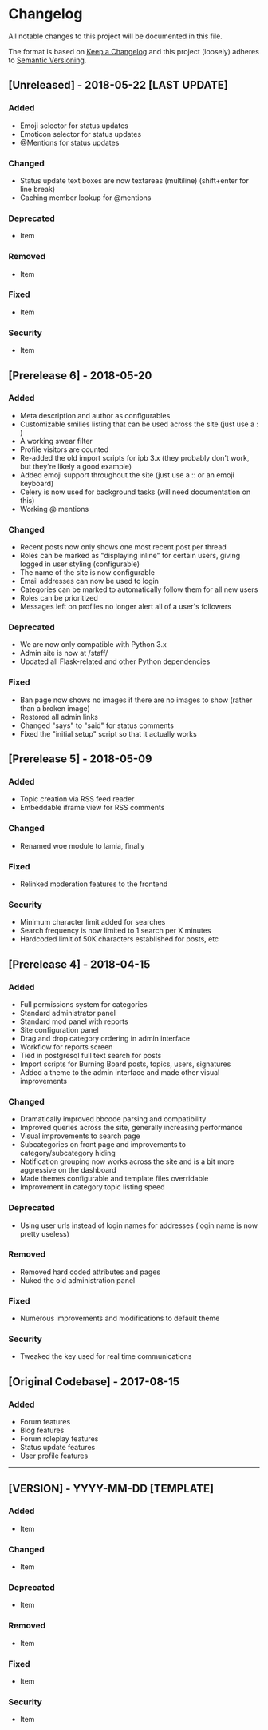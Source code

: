 # Changelog
All notable changes to this project will be documented in this file.

The format is based on [Keep a Changelog](http://keepachangelog.com/en/1.0.0/)
and this project (loosely) adheres to [Semantic Versioning](http://semver.org/spec/v2.0.0.html).


## [Unreleased] - 2018-05-22 [LAST UPDATE]
### Added
- Emoji selector for status updates
- Emoticon selector for status updates
- @Mentions for status updates

### Changed
- Status update text boxes are now textareas (multiline) (shift+enter for line break)
- Caching member lookup for @mentions

### Deprecated
- Item

### Removed
- Item

### Fixed
- Item

### Security
- Item

## [Prerelease 6] - 2018-05-20
### Added
- Meta description and author as configurables
- Customizable smilies listing that can be used across the site (just use a : )
- A working swear filter
- Profile visitors are counted
- Re-added the old import scripts for ipb 3.x (they probably don't work, but they're likely a good example)
- Added emoji support throughout the site (just use a :: or an emoji keyboard)
- Celery is now used for background tasks (will need documentation on this)
- Working @ mentions

### Changed
- Recent posts now only shows one most recent post per thread
- Roles can be marked as "displaying inline" for certain users, giving logged in user styling (configurable)
- The name of the site is now configurable
- Email addresses can now be used to login
- Categories can be marked to automatically follow them for all new users
- Roles can be prioritized
- Messages left on profiles no longer alert all of a user's followers

### Deprecated
- We are now only compatible with Python 3.x
- Admin site is now at /staff/
- Updated all Flask-related and other Python dependencies

### Fixed
- Ban page now shows no images if there are no images to show (rather than a broken image)
- Restored all admin links
- Changed "says" to "said" for status comments
- Fixed the "initial setup" script so that it actually works

## [Prerelease 5] - 2018-05-09
### Added
- Topic creation via RSS feed reader
- Embeddable iframe view for RSS comments

### Changed
- Renamed woe module to lamia, finally

### Fixed
- Relinked moderation features to the frontend

### Security
- Minimum character limit added for searches
- Search frequency is now limited to 1 search per X minutes
- Hardcoded limit of 50K characters established for posts, etc

## [Prerelease 4] - 2018-04-15
### Added
- Full permissions system for categories
- Standard administrator panel
- Standard mod panel with reports
- Site configuration panel
- Drag and drop category ordering in admin interface
- Workflow for reports screen
- Tied in postgresql full text search for posts
- Import scripts for Burning Board posts, topics, users, signatures
- Added a theme to the admin interface and made other visual improvements

### Changed
- Dramatically improved bbcode parsing and compatibility
- Improved queries across the site, generally increasing performance
- Visual improvements to search page
- Subcategories on front page and improvements to category/subcategory hiding
- Notification grouping now works across the site and is a bit more aggressive on the dashboard
- Made themes configurable and template files overridable
- Improvement in category topic listing speed

### Deprecated
- Using user urls instead of login names for addresses (login name is now pretty useless)

### Removed
- Removed hard coded attributes and pages
- Nuked the old administration panel

### Fixed
- Numerous improvements and modifications to default theme

### Security
- Tweaked the key used for real time communications

## [Original Codebase] - 2017-08-15
### Added
- Forum features
- Blog features
- Forum roleplay features
- Status update features
- User profile features

-------

## [VERSION] - YYYY-MM-DD [TEMPLATE]
### Added
- Item

### Changed
- Item

### Deprecated
- Item

### Removed
- Item

### Fixed
- Item

### Security
- Item
